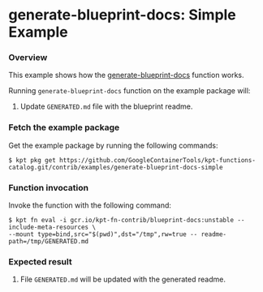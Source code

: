 # generate-blueprint-docs: Simple Example

### Overview

This example shows how the [generate-blueprint-docs] function works.

Running `generate-blueprint-docs` function on the example package will:

1. Update `GENERATED.md` file with the blueprint readme.

### Fetch the example package

Get the example package by running the following commands:

```shell
$ kpt pkg get https://github.com/GoogleContainerTools/kpt-functions-catalog.git/contrib/examples/generate-blueprint-docs-simple
```

### Function invocation

Invoke the function with the following command:

```shell
$ kpt fn eval -i gcr.io/kpt-fn-contrib/blueprint-docs:unstable --include-meta-resources \
--mount type=bind,src="$(pwd)",dst="/tmp",rw=true -- readme-path=/tmp/GENERATED.md
```

### Expected result

1. File `GENERATED.md` will be updated with the generated readme.

[generate-blueprint-docs]: https://catalog.kpt.dev/generate-blueprint-docs/v0.1/?id=definitions
